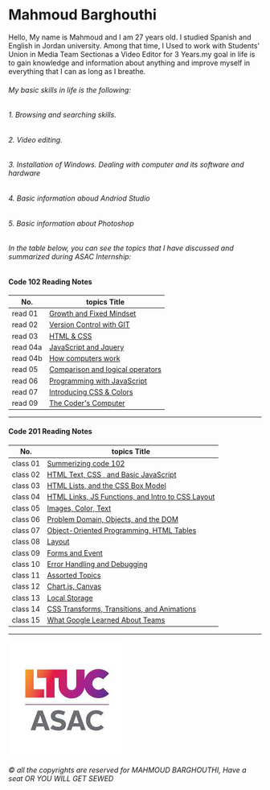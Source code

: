 # Mahmoud Barghouthi
 
  Hello, My name is Mahmoud and I am 27 years old. I studied Spanish and English in Jordan university. Among that time, I Used to work with Students' Union in Media Team Sectionas a Video Editor for 3 Years.my goal in life is to gain knowledge and information about anything and improve myself in everything that I can as long as I breathe.

###### My basic skills in life is the following:
###### 1. Browsing and searching skills.
###### 2. Video editing.
###### 3. Installation of Windows. Dealing with computer and its software and hardware
###### 4. Basic information aboud Andriod Studio 
###### 5. Basic information about Photoshop

###### In the table below, you can see the topics that I have discussed and summarized during ASAC Internship:

#### Code 102 Reading Notes

  No. |  topics Title
  ------  |  ------ 
 read 01  | [Growth and Fixed Mindset](read01.md)
 read 02  | [Version Control with GIT](read02.md)
 read 03  | [HTML & CSS](read03.md)
 read 04a | [JavaScript and Jquery](read04a.md)
 read 04b | [How computers work](read04b.md)
 read 05  | [Comparison and logical operators](read05.md)
 read 06  | [Programming with JavaScript](read06.md)
 read 07  | [Introducing CSS & Colors](read07.md)
 read 09  | [The Coder's Computer](read09.md)
 

 ---------------------

#### Code 201 Reading Notes



No. |  topics Title
------  |  ------
 class 01  | [Summerizing code 102](https://mahmoud-barghouthi.github.io/reading-notes/class01)
 class 02  | [HTML Text, CSS , and Basic JavaScript ](https://mahmoud-barghouthi.github.io/reading-notes/class02)
 class 03  | [HTML Lists, and the CSS Box Model](https://mahmoud-barghouthi.github.io/reading-notes/class03)
 class 04  | [HTML Links, JS Functions, and Intro to CSS Layout](https://mahmoud-barghouthi.github.io/reading-notes/class04)
 class 05  | [ Images, Color, Text](https://mahmoud-barghouthi.github.io/reading-notes/class05)
 class 06  | [Problem Domain, Objects, and the DOM](https://mahmoud-barghouthi.github.io/reading-notes/class06)
 class 07  | [Object-Oriented Programming, HTML Tables](https://mahmoud-barghouthi.github.io/reading-notes/class07)
 class 08  | [Layout](https://mahmoud-barghouthi.github.io/reading-notes/class08)
 class 09  | [Forms and Event ](https://mahmoud-barghouthi.github.io/reading-notes/class09)
 class 10  | [Error Handling and Debugging](https://mahmoud-barghouthi.github.io/reading-notes/class10)
 class 11  | [Assorted Topics](https://mahmoud-barghouthi.github.io/reading-notes/class11)
 class 12  | [Chart.js, Canvas](https://mahmoud-barghouthi.github.io/reading-notes/class12)
 class 13  | [Local Storage](https://mahmoud-barghouthi.github.io/reading-notes/class13)
 class 14  | [CSS Transforms, Transitions, and Animations](https://mahmoud-barghouthi.github.io/reading-notes/class14)
 class 15  | [What Google Learned About Teams](https://mahmoud-barghouthi.github.io/reading-notes/class15)

-----------------------------------

![ASAC](ASAC.jpg)


###### © all the copyrights are reserved for MAHMOUD BARGHOUTHI, Have a seat OR YOU WILL GET SEWED